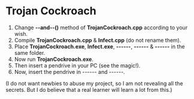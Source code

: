 # Trojan Cockroach
1. Change **--and--()** method of **TrojanCockroach.cpp** according to your wish.
2. Compile **TrojanCockroach.cpp** & **Infect.cpp** (do not rename them).
3. Place **TrojanCockroach.exe**, **Infect.exe**, **------**, **------** & **------** in the same folder.
4. Now run **TrojanCockroach.exe**.
5. Then insert a pendrive in your PC (see the magic!).
6. Now, insert the pendrive in ------ and ------.

(I do not want newbies to abuse my project, so I am not revealing all the secrets. But I do believe that a real learner will learn a lot from this.)
